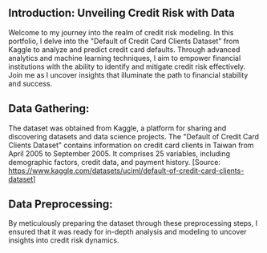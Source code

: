 ## Introduction: Unveiling Credit Risk with Data
Welcome to my journey into the realm of credit risk modeling. In this portfolio, I delve into the "Default of Credit Card Clients Dataset" from Kaggle to analyze and predict credit card defaults. Through advanced analytics and machine learning techniques, I aim to empower financial institutions with the ability to identify and mitigate credit risk effectively. Join me as I uncover insights that illuminate the path to financial stability and success.

## Data Gathering:

The dataset was obtained from Kaggle, a platform for sharing and discovering datasets and data science projects. The "Default of Credit Card Clients Dataset" contains information on credit card clients in Taiwan from April 2005 to September 2005. It comprises 25 variables, including demographic factors, credit data, and payment history.
[Source: https://www.kaggle.com/datasets/uciml/default-of-credit-card-clients-dataset]

## Data Preprocessing:


By meticulously preparing the dataset through these preprocessing steps, I ensured that it was ready for in-depth analysis and modeling to uncover insights into credit risk dynamics.
